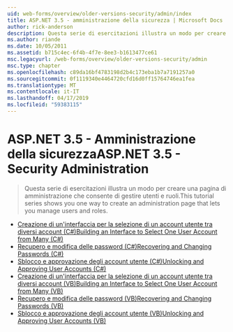 ```yaml
---
uid: web-forms/overview/older-versions-security/admin/index
title: ASP.NET 3.5 - amministrazione della sicurezza | Microsoft Docs
author: rick-anderson
description: Questa serie di esercitazioni illustra un modo per creare una pagina di amministrazione che consente di gestire utenti e ruoli.
ms.author: riande
ms.date: 10/05/2011
ms.assetid: b715c4ec-6f4b-4f7e-8ee3-b1613477ce61
msc.legacyurl: /web-forms/overview/older-versions-security/admin
msc.type: chapter
ms.openlocfilehash: c89da16bf4783198d2b4c173eba1b7a7191257a0
ms.sourcegitcommit: 0f1119340e4464720cfd16d0ff15764746ea1fea
ms.translationtype: MT
ms.contentlocale: it-IT
ms.lasthandoff: 04/17/2019
ms.locfileid: "59383115"
---
```

# <a name="aspnet-35---security-administration"></a><span data-ttu-id="cc6a1-103">ASP.NET 3.5 - Amministrazione della sicurezza</span><span class="sxs-lookup"><span data-stu-id="cc6a1-103">ASP.NET 3.5 - Security Administration</span></span>

> <span data-ttu-id="cc6a1-104">Questa serie di esercitazioni illustra un modo per creare una pagina di amministrazione che consente di gestire utenti e ruoli.</span><span class="sxs-lookup"><span data-stu-id="cc6a1-104">This tutorial series shows you one way to create an administration page that lets you manage users and roles.</span></span>


- [<span data-ttu-id="cc6a1-105">Creazione di un'interfaccia per la selezione di un account utente tra diversi account (C#)</span><span class="sxs-lookup"><span data-stu-id="cc6a1-105">Building an Interface to Select One User Account from Many (C#)</span></span>](building-an-interface-to-select-one-user-account-from-many-cs.md)
- [<span data-ttu-id="cc6a1-106">Recupero e modifica delle password (C#)</span><span class="sxs-lookup"><span data-stu-id="cc6a1-106">Recovering and Changing Passwords (C#)</span></span>](recovering-and-changing-passwords-cs.md)
- [<span data-ttu-id="cc6a1-107">Sblocco e approvazione degli account utente (C#)</span><span class="sxs-lookup"><span data-stu-id="cc6a1-107">Unlocking and Approving User Accounts (C#)</span></span>](unlocking-and-approving-user-accounts-cs.md)
- [<span data-ttu-id="cc6a1-108">Creazione di un'interfaccia per la selezione di un account utente tra diversi account (VB)</span><span class="sxs-lookup"><span data-stu-id="cc6a1-108">Building an Interface to Select One User Account from Many (VB)</span></span>](building-an-interface-to-select-one-user-account-from-many-vb.md)
- [<span data-ttu-id="cc6a1-109">Recupero e modifica delle password (VB)</span><span class="sxs-lookup"><span data-stu-id="cc6a1-109">Recovering and Changing Passwords (VB)</span></span>](recovering-and-changing-passwords-vb.md)
- [<span data-ttu-id="cc6a1-110">Sblocco e approvazione degli account utente (VB)</span><span class="sxs-lookup"><span data-stu-id="cc6a1-110">Unlocking and Approving User Accounts (VB)</span></span>](unlocking-and-approving-user-accounts-vb.md)
